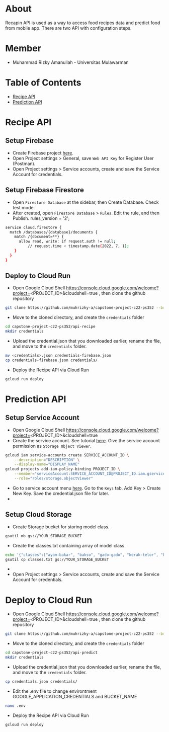 # About
Recapin API is used as a way to access food recipes data and predict food from mobile app. There are two API with configuration steps.

# Member
- Muhammad Rizky Amanullah	- Universitas Mulawarman

# Table of Contents
- [Recipe API](#recipe-api)
- [Prediction API](#prediction-api)


# Recipe API
## Setup Firebase
- Create Firebase project <a href="https://console.firebase.google.com/">here</a>.
- Open Project settings > General, save `Web API Key` for Register User (Postman).
- Open Project settings > Service accounts, create and save the Service Account for credentials.

## Setup Firebase Firestore
- Open `Firestore Database` at the sidebar, then Create Database. Check test mode.
- After created, open `Firestore Database` > `Rules`. Edit the rule, and then Publish.
rules_version = '2';
```bash
service cloud.firestore {
  match /databases/{database}/documents {
    match /{document=**} {
      allow read, write: if request.auth != null;
          // request.time < timestamp.date(2022, 7, 1);
    }
  }
}
```

## Deploy to Cloud Run
- Open Google Cloud Shell https://console.cloud.google.com/welcome?project=<PROJECT_ID>&cloudshell=true , then clone the github repository
```bash
git clone https://github.com/muhrizky-a/capstone-project-c22-ps352 --branch api
```
- Move to the cloned directory, and create the ```credentials``` folder
```bash
cd capstone-project-c22-ps352/api-recipe
mkdir credentials
```
- Upload the credential.json that you downloaded earlier, rename the file, and move to the ```credentials``` folder.
```bash
mv <credentials>.json credentials-firebase.json
cp credentials-firebase.json credentials/
```
- Deploy the Recipe API via Cloud Run
```bash
gcloud run deploy
```

# Prediction API
## Setup Service Account
- Open Google Cloud Shell https://console.cloud.google.com/welcome?project=<PROJECT_ID>&cloudshell=true
- Create the service account. See tutorial <a href="https://cloud.google.com/iam/docs/creating-managing-service-account-keys">here</a>. Give the service account permission as ```Storage Object Viewer```.
```bash
gcloud iam service-accounts create SERVICE_ACCOUNT_ID \
    --description="DESCRIPTION" \
    --display-name="DISPLAY_NAME"
gcloud projects add-iam-policy-binding PROJECT_ID \
    --member="serviceAccount:SERVICE_ACCOUNT_ID@PROJECT_ID.iam.gserviceaccount.com" \
    --role="roles/storage.objectViewer"
```
- Go to service account menu <a href="https://console.cloud.google.com/iam-admin/serviceaccounts">here</a>. Go to the ```Keys``` tab. Add Key > Create New Key. Save the credential.json file for later.
- 
## Setup Cloud Storage
- Create Storage bucket for storing model class.
```bash
gsutil mb gs://YOUR_STORAGE_BUCKET
```
- Create the classes.txt containing array of model class.
```bash
echo '{"classes":["ayam-bakar", "bakso", "gado-gado", "kerak-telor", "kolak", "nasi-goreng", "pempek-palembang", "rendang", "sate-madura", "soto-banjar"]}'  > classes.txt
gsutil cp classes.txt gs://YOUR_STORAGE_BUCKET
```
- 
- Open Project settings > Service accounts, create and save the Service Account for credentials.
# Deploy to Cloud Run
- Open Google Cloud Shell https://console.cloud.google.com/welcome?project=<PROJECT_ID>&cloudshell=true , then clone the github repository
```bash
git clone https://github.com/muhrizky-a/capstone-project-c22-ps352 --branch api
```
- Move to the cloned directory, and create the ```credentials``` folder
```bash
cd capstone-project-c22-ps352/api-predict
mkdir credentials
```
- Upload the credential.json that you downloaded earlier, rename the file, and move to the ```credentials``` folder.
```bash
cp credentials.json credentials/
```
- Edit the .env file to change environtment GOOGLE_APPLICATION_CREDENTIALS and BUCKET_NAME
```bash
nano .env
```
- Deploy the Recipe API via Cloud Run
```bash
gcloud run deploy
```
